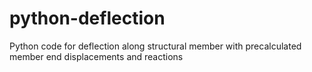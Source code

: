 # python-deflection
Python code for deflection along structural member with precalculated member end displacements and reactions
